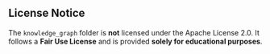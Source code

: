 ## License Notice

The `knowledge_graph` folder is **not** licensed under the Apache License 2.0. It follows a **Fair Use License** and is provided **solely for educational purposes**.
